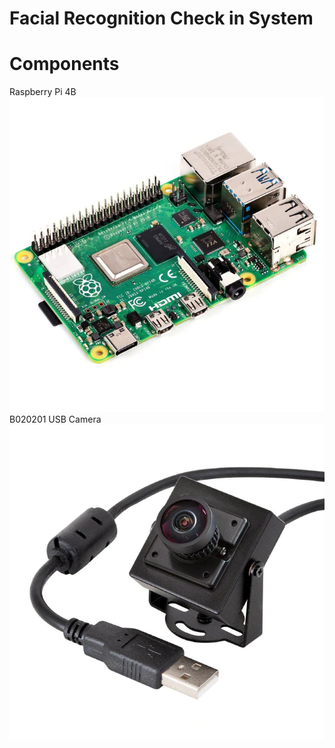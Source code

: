 # Facial Recognition Check in System

# Components
Raspberry Pi 4B<br>
![Image text](https://github.com/stan-tanh/facial-recognition-check-in/raw/main/images/4B.png)  
B020201 USB Camera<br>
![Image text](https://github.com/stan-tanh/facial-recognition-check-in/raw/main/images/Camera.png)

